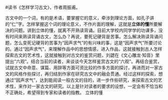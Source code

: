 \#读书《怎样学习古文》，作者周振甫。

古文中的一个词，有的是术语，要掌握它的意义，牵涉到理论方面，如孔子讲的“仁”字。怎样掌握这个词的理论意义，不作片面的理解，这就是**立体的懂**所要解决的问题。讲到立体的懂，就离不开熟读背诵。目前大学校内同学学的功课多，没有时间来熟读背诵古文，怎么办？再说，要死记硬背是苦事。怎么解决熟读背诵问题，怎么变死记硬背的苦事为“因声求气”的有兴味的事，这是“因声求气”所要讨论的。通过“因声求气”，来理解作品中的思想情感，进入作品，这就接触到古人怎样探索古文的艺术性，这就接触到对古文的鉴赏问题，刘勰在《文心雕龙·知音》里提出“六观”。结合当前的读者，来谈谈今天怎样鉴赏古文的“六观”。再结合鉴赏，试就古文中命意、谋篇、用辞等方面可资比较的作多方面的探讨，再进而对一家古文的风格作些探讨，再归结到作家在研究古文中的融会贯通。经过这样的探索，想通过“因声求气”，达到能阅读一般古文的目的，进一步作些研究，来探索古文的艺术性，来作对一家古文的研究。以上是针对读者的要求的设想，一定会有不恰当和不正确处，希望得到专家和读者的指教。 立体的懂